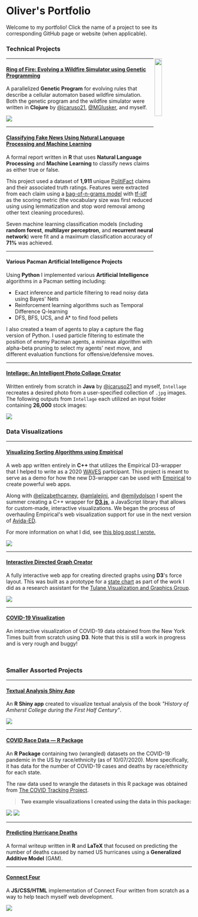 # Oliver's Portfolio

Welcome to my portfolio! Click the name of a project to see its corresponding GitHub page or website (when applicable).


### Technical Projects


<img src="images/ring-of-fire.png?raw=true" width="20%" align="right"/>

---
#### [Ring of Fire: Evolving a Wildfire Simulator using Genetic Programming](https://github.com/Oliver-BE/ring-of-fire)

A parallelized **Genetic Program** for evolving rules that describe a cellular automaton based wildfire simulation. Both the genetic program and the wildfire simulator were written in **Clojure** by [@icaruso21](https://github.com/icaruso21), [@MGlusker](https://github.com/MGlusker), and myself.

<img src="images/fire-scar-comparison.png"/>

---

#### [Classifying Fake News Using Natural Language Processing and Machine Learning](/pdf/fake-news-nlp.pdf)

A formal report written in **R** that uses **Natural Language Processing** and **Machine Learning** to classify news claims as either true or false. 

This project used a dataset of **1,911** unique [PolitiFact](https://www.politifact.com/) claims and their associated truth ratings. Features were extracted from each claim using a [bag-of-n-grams model](https://machinelearning.wtf/terms/bag-of-n-grams/) with [tf-idf](https://en.wikipedia.org/wiki/Tf%E2%80%93idf) as the scoring metric (the vocabulary size was first reduced using using lemmatization and stop word removal among other text cleaning procedures). 

Seven machine learning classification models (including **random forest**, **multilayer perceptron**, and **recurrent neural network**) were fit and a maximum classification accuracy of **71%** was achieved.


---

#### Various Pacman Artificial Intelligence Projects

Using **Python** I implemented various **Artificial Intelligence** algorithms in a Pacman setting including:
- Exact inference and particle filtering to read noisy data using Bayes' Nets
- Reinforcement learning algorithms such as Temporal Difference Q-learning
- DFS, BFS, UCS, and A* to find food pellets

I also created a team of agents to play a capture the flag version of Python. I used particle filtering to estimate the position of enemy Pacman agents, a minimax algorithm with alpha-beta pruning to select my agents' next move, and different evaluation functions for offensive/defensive moves. 



---

#### [Intellage: An Intelligent Photo Collage Creator](https://github.com/Oliver-BE/intellage)

Written entirely from scratch in **Java** by [@icaruso21](https://github.com/icaruso21) and myself, `Intellage` recreates a desired photo from a user-specified collection of `.jpg` images. The following outputs from `Intellage` each utilized an input folder containing **26,000** stock images:

<img src="images/intellage-sample.png?raw=true"/>




<br>

### Data Visualizations 

---

#### [Visualizing Sorting Algorithms using Empirical](https://oliver-be.ml/sorting-algorithms-d3/)

A web app written entirely in **C++** that utilizes the Empirical D3-wrapper that I helped to write as a 2020 [WAVES](https://mmore500.com/waves/index.html) participant. This project is meant to serve as a demo for how the new D3-wrapper can be used with [Empirical](https://github.com/devosoft/Empirical) to create powerful web apps.

Along with [@elizabethcarney](https://github.com/elizabethcarney), [@amlalejini](https://github.com/amlalejini), and [@emilydolson](https://github.com/emilydolson) I spent the summer creating a C++ wrapper for **[D3.js](https://D3js.org)**, a JavaScript library that allows for custom-made, interactive visualizations. We began the process of overhauling Empirical's web visualization support for use in the next version of [Avida-ED](https://avida-ed.msu.edu/).

For more information on what I did, see [this blog post I wrote.](https://mmore500.com/waves/blog/d3-sorting.html)

<img src="images/d3-sorting.png"/>

---

#### [Interactive Directed Graph Creator](https://oliver-be.ml/interactive-directed-graph-creator/)

A fully interactive web app for creating directed graphs using **D3**'s force layout. This was built as a prototype for a [state chart](https://www.tutorialspoint.com/uml/uml_statechart_diagram.html) as part of the work I did as a research assistant for the [Tulane Visualization and Graphics Group](https://tulanevisgraphics.bitbucket.io/).

<img src="images/directed-graph.png?raw=true"/>


---

#### [COVID-19 Visualization](https://oliver-be.ml/covid-d3/) 

An interactive visualization of COVID-19 data obtained from the New York Times built from scratch using **D3**. Note that this is still a work in progress and is very rough and buggy!




<br>

### Smaller Assorted Projects

---

#### [Textual Analysis Shiny App](https://r.amherst.edu/apps/obaldwinedwards21/AmherstHistory/)

An **R Shiny app** created to visualize textual analysis of the book *"History of Amherst College during the First Half Century"*.


<img src="images/amherst-shiny.png"/>

---

#### [COVID Race Data — R Package](https://github.com/Oliver-BE/CovidRaceData)

An **R Package** containing two (wrangled) datasets on the COVID-19 pandemic in the US by race/ethnicity (as of 10/07/2020). More specifically, it has data for the number of COVID-19 cases and deaths by race/ethnicity for each state.

The raw data used to wrangle the datasets in this R package was obtained from [The COVID
Tracking
Project](https://covidtracking.com/race/about#download-the-data).

> **Two example visualizations I created using the data in this package:**
 
<img src="images/covid-race-1.png?raw=true"/>
<img src="images/covid-race-2.png?raw=true"/>


---

#### [Predicting Hurricane Deaths](/pdf/hurricane-deaths.pdf)

A formal writeup written in **R** and **LaTeX** that focused on predicting the number of deaths caused by named US hurricanes using a **Generalized Additive Model** (GAM).

---

#### [Connect Four](https://oliver-be.ml/connect-four/)

A **JS/CSS/HTML** implementation of Connect Four written from scratch as a way to help teach myself web development.

<img src="images/connect-four.png"/>

